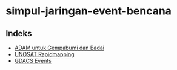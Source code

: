 # simpul-jaringan-event-bencana
## Indeks
* [ADAM untuk Gempabumi dan Badai](https://services3.arcgis.com/t6lYS2Pmd8iVx1fy/arcgis/rest/services/ADAM_Earthquake_And_Tropical_Storm_Events/FeatureServer/)
* [UNOSAT Rapidmapping](https://unosatgis.cern.ch/rapidmapping/rest/services/)
* [GDACS Events](https://www.gdacs.org/contentdata/resources/)

